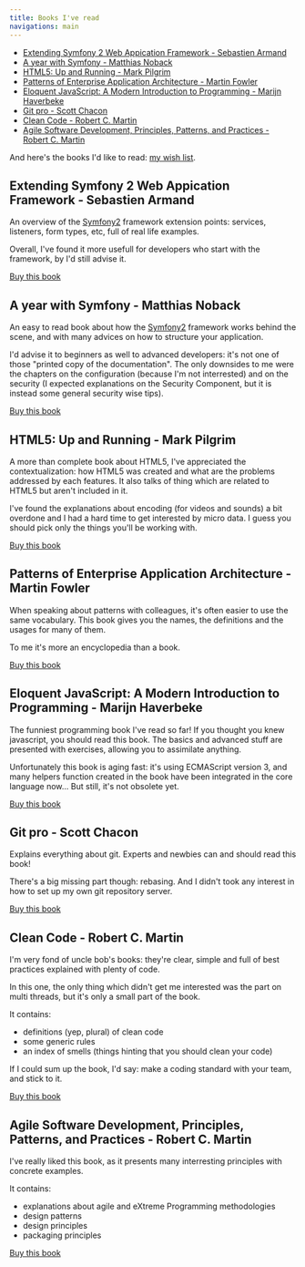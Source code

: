 ```yaml
---
title: Books I've read
navigations: main
---
```


* [Extending Symfony 2 Web Appication Framework - Sebastien Armand](#extending-symfony-2-web-appication-framework-sebastien-armand)
* [A year with Symfony - Matthias Noback](#a-year-with-symfony-matthias-noback)
* [HTML5: Up and Running - Mark Pilgrim](#html5-up-and-running-mark-pilgrim)
* [Patterns of Enterprise Application Architecture - Martin Fowler](#patterns-of-enterprise-application-architecture-martin-fowler)
* [Eloquent JavaScript: A Modern Introduction to Programming - Marijn Haverbeke](#eloquent-javascript-a-modern-introduction-to-programming-marijn-haverbeke)
* [Git pro - Scott Chacon](#git-pro-scott-chacon)
* [Clean Code - Robert C. Martin](#clean-code-robert-c-martin)
* [Agile Software Development, Principles, Patterns, and Practices - Robert C. Martin](#agile-software-development-principles-patterns-and-practices-robert-c-martin)

And here's the books I'd like to read: [my wish list](http://amzn.com/w/39ZFHHUADC8QU).

## Extending Symfony 2 Web Appication Framework - Sebastien Armand

An overview of the [Symfony2](http://symfony.com) framework extension points:
services, listeners, form types, etc, full of real life examples.

Overall, I've found it more usefull for developers who start with the framework,
by I'd still advise it.

[Buy this book](http://www.amazon.co.uk/dp/1783287195)

## A year with Symfony - Matthias Noback

An easy to read book about how the [Symfony2](http://symfony.com) framework
works behind the scene, and with many advices on how to structure your
application.

I'd advise it to beginners as well to advanced developers: it's not one of those
"printed copy of the documentation". The only downsides to me were the chapters
on the configuration (because I'm not interrested) and on the security (I
expected explanations on the Security Component, but it is instead some general
security wise tips).

[Buy this book](http://www.amazon.co.uk/dp/9082120119)

## HTML5: Up and Running - Mark Pilgrim

A more than complete book about HTML5, I've appreciated the contextualization:
how HTML5 was created and what are the problems addressed by each features.
It also talks of thing which are related to HTML5 but aren't included in it.

I've found the explanations about encoding (for videos and sounds) a bit
overdone and I had a hard time to get interested by micro data. I guess you
should pick only the things you'll be working with.

[Buy this book](http://amzn.com/B00CVDOVRC)

## Patterns of Enterprise Application Architecture - Martin Fowler

When speaking about patterns with colleagues, it's often easier to use the same
vocabulary. This book gives you the names, the definitions and the usages for
many of them.

To me it's more an encyclopedia than a book.

[Buy this book](http://amzn.com/0321127420)

## Eloquent JavaScript: A Modern Introduction to Programming - Marijn Haverbeke

The funniest programming book I've read so far! If you thought you knew
javascript, you should read this book. The basics and advanced stuff are
presented with exercises, allowing you to assimilate anything.

Unfortunately this book is aging fast: it's using ECMAScript version 3, and many
helpers function created in the book have been integrated in the core language
now... But still, it's not obsolete yet.

[Buy this book](http://amzn.com/1593272820)

## Git pro - Scott Chacon

Explains everything about git. Experts and newbies can and should read this
book!

There's a big missing part though: rebasing. And I didn't took any interest in
how to set up my own git repository server.

[Buy this book](http://amzn.com/1430218339)

## Clean Code - Robert C. Martin

I'm very fond of uncle bob's books: they're clear, simple and full of best
practices explained with plenty of code.

In this one, the only thing which didn't get me interested was the part on multi
threads, but it's only a small part of the book.

It contains:

* definitions (yep, plural) of clean code
* some generic rules
* an index of smells (things hinting that you should clean your code)

If I could sum up the book, I'd say: make a coding standard with your team, and
stick to it.

[Buy this book](http://amzn.com/B001GSTOAM)

## Agile Software Development, Principles, Patterns, and Practices - Robert C. Martin

I've really liked this book, as it presents many interresting principles with
concrete examples.

It contains:

* explanations about agile and eXtreme Programming methodologies
* design patterns
* design principles
* packaging principles

[Buy this book](http://amzn.com/0135974445)
